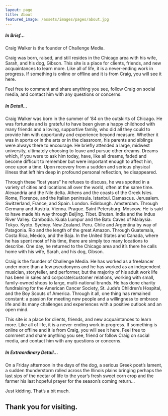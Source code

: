 ```yaml
---
layout: page
title: About
featured_image: /assets/images/pages/about.jpg
---
```


<h5>In Brief...</h5>

Craig Walker is the founder of Challenge Media.

Craig was born, raised, and still resides in the Chicago area with his wife, Sarah, and his dog, Gibson. This site is a place for clients, friends, and new acquaintances to learn more. Like all of life, it is a never-ending work in progress. If something is online or offline and it is from Craig, you will see it here.

Feel free to comment and share anything you see, follow Craig on social media, and contact him with any questions or concerns.

<h5>In Detail...</h5>

Craig Walker was born in the summer of ’84 on the outskirts of Chicago. He was fortunate and is grateful to have been given a happy childhood with many friends and a loving, supportive family, who did all they could to provide him with opportunity and experience beyond measure. Whether it was in sports or in the arts or in the classroom, his parents and siblings were always there to encourage. He briefly attended a large, midwest university, ultimately choosing to leave and pursue other dreams. Dreams which, if you were to ask him today, have, like all dreams, faded and become difficult to remember but were important enough to affect him, once upon a time. Upon recovery from a sudden and serious physical illness that left him deep in profound personal reflection, he disappeared.

Through these “lost years” he refuses to discuss, he was spotted in a variety of cities and locations all over the world, often at the same time. Alexandria and the Nile delta. Athens and the coasts of the Greek Isles. Rome, Florence, and the Italian peninsula. Istanbul. Damascus. Jerusalem. Switzerland, France, and Spain. London. Edinburgh. Amsterdam. Through Germany and Austria. Vienna. Prague. Saint Petersburg. Moscow. He is said to have made his way through Beijing. Tibet. Bhutan. India and the Indus River Valley. Cambodia. Kuala Lumpur and the Batu Caves of Malaysia. Tokyo. Kyoto. Sydney. New Zealand. Peru. Chile and Argentina by way of Patagonia. Rio and the length of the great Amazon. Through Guatemala, Costa Rica, Mexico, and the Baja. In the United States and Canada, where he has spent most of his time, there are simply too many locations to describe. One day, he returned to the Chicago area and it’s there he calls home with his wife, Sarah, and his dog, Gibson.

Craig is the founder of Challenge Media. He has worked as a freelancer under more than a few pseudonyms and he has worked as an independent musician, storyteller, and performer, but the majority of his adult work life has been in sales and corporate/customer relations, working with small, family-owned shops to large, multi-national brands. He has done charity fundraising for the American Cancer Society, St. Jude’s Children’s Hospital, and the Boy Scouts of America. Through it all, one thing has remained constant: a passion for meeting new people and a willingness to embrace life and its many challenges and experiences with a positive outlook and an open mind.

This site is a place for clients, friends, and new acquaintances to learn more. Like all of life, it is a never-ending work in progress. If something is online or offline and it is from Craig, you will see it here. Feel free to comment and share anything you see, friend or follow Craig on social media, and contact him with any questions or concerns.

<h5>In Extraordinary Detail...</h5>

On a Friday afternoon in the days of the dog, a serious Greek poet’s lament, a sudden thunderstorm rolled across the Illinois plains bringing perhaps the last sips of the nectar of life to the year’s fresh sweet corn crop and the farmer his last hopeful prayer for the season’s coming return…

Just kidding. That’s a bit much.

<h2>Thank you for visiting.</h2>
